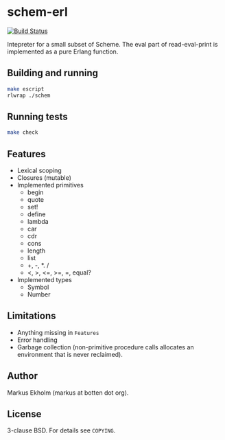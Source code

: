 schem-erl
=========
[![Build Status](https://travis-ci.org/markusn/schem-erl.png?branch=master)](https://travis-ci.org/markusn/schem-erl)

Intepreter for a small subset of Scheme. The eval part of read-eval-print is
implemented as a pure Erlang function.


## Building and running

```bash
make escript
rlwrap ./schem
```


## Running tests

```bash
make check
```


## Features

- Lexical scoping
- Closures (mutable)
- Implemented primitives
  - begin
  - quote
  - set!
  - define
  - lambda
  - car
  - cdr
  - cons
  - length
  - list
  - +, -, *. /
  - <, >, <=, >=, =, equal?
- Implemented types
  - Symbol
  - Number


## Limitations

- Anything missing in `Features`
- Error handling
- Garbage collection (non-primitive procedure calls allocates an environment
  that is never reclaimed).


## Author
Markus Ekholm (markus at botten dot org).


## License
3-clause BSD. For details see `COPYING`.

